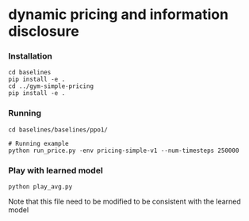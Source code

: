 # dynamic pricing and information disclosure

### Installation

```shell
cd baselines
pip install -e .
cd ../gym-simple-pricing
pip install -e .
```


### Running
```Sh
cd baselines/baselines/ppo1/

# Running example
python run_price.py -env pricing-simple-v1 --num-timesteps 250000
```

### Play with learned model
```
python play_avg.py
```
Note that this file need to be modified to be consistent with the learned model
